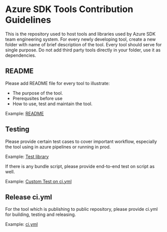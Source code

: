 # Azure SDK Tools Contribution Guidelines

This is the repository used to host tools and libraries used by Azure SDK team engineering system. 
For every newly developing tool, create a new folder with name of brief description of the tool. 
Every tool should serve for single purpose.
Do not add third party tools directly in your folder, use it as dependencies.

## README

Please add README file for every tool to illustrate:
* The purpose of the tool.
* Prerequsites before use
* How to use, test and maintain the tool.

Example: [README](https://github.com/Azure/azure-sdk-tools/blob/main/tools/http-fault-injector/README.md) 

## Testing

Please provide certain test cases to cover important workflow, especially the tool using in azure pipelines or running in prod.

Example: [Test library](https://github.com/Azure/azure-sdk-tools/tree/main/tools/pipeline-witness/Azure.Sdk.Tools.PipelineWitness.Tests) 


If there is any bundle script, please provide end-to-end test on script as well.

Example: [Custom Test on ci.yml](https://github.com/Azure/azure-sdk-tools/blob/main/tools/code-owners-parser/ci.yml#L35)

## Release ci.yml

For the tool which is publishing to public repository, please provide ci.yml for building, testing and releasing. 

Example: [ci.yml](https://github.com/Azure/azure-sdk-tools/blob/main/tools/CreateRuleFabricBot/ci.yml)
